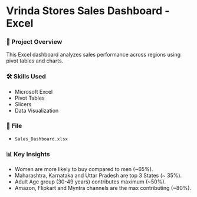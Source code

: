 # Vrinda Stores Sales Dashboard - Excel

### 📌 Project Overview
This Excel dashboard analyzes sales performance across regions using pivot tables and charts.

### 🛠 Skills Used
- Microsoft Excel
- Pivot Tables
- Slicers
- Data Visualization

### 📁 File
- `Sales_Dashboard.xlsx`

### 📊 Key Insights
- Women are more likely to buy compared to men (~65%).
- Maharashtra, Karnataka and Uttar Pradesh are top 3 States (~ 35%).
- Adult Age group (30-49 years) contributes maximum (~50%).
- Amazon, Flipkart and Myntra channels are the max contributing (~80%). 
